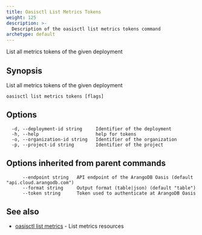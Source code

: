 ```yaml
---
title: Oasisctl List Metrics Tokens
weight: 125
description: >-
  Description of the oasisctl list metrics tokens command
archetype: default
---
```

List all metrics tokens of the given deployment

## Synopsis

List all metrics tokens of the given deployment

```
oasisctl list metrics tokens [flags]
```

## Options

```
  -d, --deployment-id string     Identifier of the deployment
  -h, --help                     help for tokens
  -o, --organization-id string   Identifier of the organization
  -p, --project-id string        Identifier of the project
```

## Options inherited from parent commands

```
      --endpoint string   API endpoint of the ArangoDB Oasis (default "api.cloud.arangodb.com")
      --format string     Output format (table|json) (default "table")
      --token string      Token used to authenticate at ArangoDB Oasis
```

## See also

* [oasisctl list metrics](list-metrics.md)	 - List metrics resources


